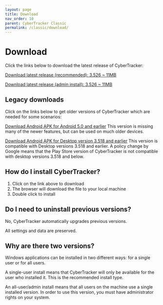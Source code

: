 ```yaml
---
layout: page
title: Download
nav_order: 10
parent: CyberTracker Classic
permalink: /classic/download/
---
```

# Download 

Click the links below to download the latest release of CyberTracker:

[Download latest release (recommended): 3.526
\~ 11MB](https://ctwiki.blob.core.windows.net/bin/ct3526u.msi)

[Download latest release (admin install): 3.526
\~ 11MB](https://ctwiki.blob.core.windows.net/bin/ct3526.msi)

## Legacy downloads

Click on the links below to get older versions of CyberTracker which are needed for some scenarios:

[Download Android APK for Android 5.0 and earlier](https://ctwiki.blob.core.windows.net/bin/client.Android.APK)
This version is missing many of the newer features, but can be used on much older devices.

[Download Android APK for Desktop version 3.518 and earlier](https://ctwiki.blob.core.windows.net/bin/CT-build-389.apk)
This version is compatible with Desktop versions 3.518 and earlier. A policy change by Google means that the Play Store version of CyberTracker is not compatible with desktop versions 3.518 and below.

## How do I install CyberTracker?

1.  Click on the link above to download
2.  The browser will download the file to your local machine
3.  Double click to install

## Do I need to uninstall previous versions?

No, CyberTracker automatically upgrades previous versions.

All settings and data are preserved.

## Why are there two versions?

Windows applications can be installed in two different ways: for a
single user or for all users.

A single-user install means that CyberTracker will only be available for
the user who installed it. This is the recommended install type.

An all-user/admin install means that all users on the machine use a
single installed version. In order to use this version, you must have
administrator rights on your system.
